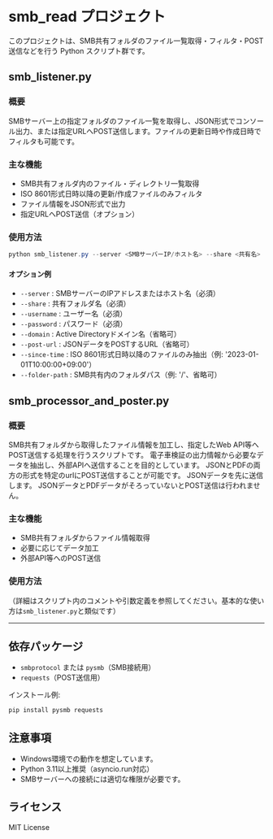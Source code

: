 # smb_read プロジェクト

このプロジェクトは、SMB共有フォルダのファイル一覧取得・フィルタ・POST送信などを行う Python スクリプト群です。

## smb_listener.py

### 概要
SMBサーバー上の指定フォルダのファイル一覧を取得し、JSON形式でコンソール出力、または指定URLへPOST送信します。ファイルの更新日時や作成日時でフィルタも可能です。

### 主な機能
- SMB共有フォルダ内のファイル・ディレクトリ一覧取得
- ISO 8601形式日時以降の更新/作成ファイルのみフィルタ
- ファイル情報をJSON形式で出力
- 指定URLへPOST送信（オプション）

### 使用方法
```powershell
python smb_listener.py --server <SMBサーバーIP/ホスト名> --share <共有名> --username <ユーザー名> --password <パスワード> [--domain <ドメイン>] [--post-url <URL>] [--since-time <ISO8601日時>] [--folder-path <フォルダパス>]
```

#### オプション例
- `--server` : SMBサーバーのIPアドレスまたはホスト名（必須）
- `--share` : 共有フォルダ名（必須）
- `--username` : ユーザー名（必須）
- `--password` : パスワード（必須）
- `--domain` : Active Directoryドメイン名（省略可）
- `--post-url` : JSONデータをPOSTするURL（省略可）
- `--since-time` : ISO 8601形式日時以降のファイルのみ抽出（例: '2023-01-01T10:00:00+09:00'）
- `--folder-path` : SMB共有内のフォルダパス（例: '/'、省略可）

## smb_processor_and_poster.py

### 概要
SMB共有フォルダから取得したファイル情報を加工し、指定したWeb API等へPOST送信する処理を行うスクリプトです。
電子車検証の出力情報から必要なデータを抽出し、外部APIへ送信することを目的としています。
JSONとPDFの両方の形式を特定のurlにPOST送信することが可能です。
JSONデータを先に送信します。
JSONデータとPDFデータがそろっていないとPOST送信は行われません。

### 主な機能
- SMB共有フォルダからファイル情報取得
- 必要に応じてデータ加工
- 外部API等へのPOST送信

### 使用方法
（詳細はスクリプト内のコメントや引数定義を参照してください。基本的な使い方は`smb_listener.py`と類似です）

---

## 依存パッケージ
- `smbprotocol` または `pysmb`（SMB接続用）
- `requests`（POST送信用）

インストール例:
```powershell
pip install pysmb requests
```

## 注意事項
- Windows環境での動作を想定しています。
- Python 3.11以上推奨（asyncio.run対応）
- SMBサーバーへの接続には適切な権限が必要です。

## ライセンス
MIT License
